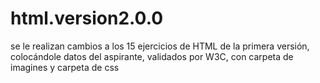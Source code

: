 # html.version2.0.0
se le realizan cambios a los 15 ejercicios de HTML de la primera versión, colocándole datos del aspirante, validados por W3C, con carpeta de imagines y carpeta de css
